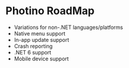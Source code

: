 # Photino RoadMap

* Variations for non-.NET languages/platforms
* Native menu support
* In-app update support 
* Crash reporting
* .NET 6 support
* Mobile device support 